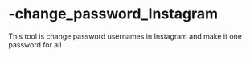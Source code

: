 # -change_password_Instagram
This tool is change password usernames in Instagram and make it one password for all
